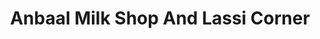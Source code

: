 ---
title: "Anbaal Milk Shop And Lassi Corner"
url: /karachi/anbaal-milk-shop-and-lassi-corner/
shop: shop
---
